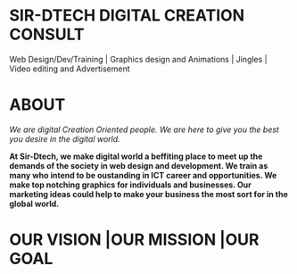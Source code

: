 # SIR-DTECH DIGITAL CREATION CONSULT 
Web Design/Dev/Training | Graphics design and Animations | Jingles | Video editing and Advertisement
# ABOUT
*We are digital Creation Oriented people.
We are here to give you the best you desire in the digital world.*

**At Sir-Dtech, we make digital world a beffiting place to meet up the demands of the society in web design and development. We train as many who intend to be oustanding in ICT career and opportunities. We make top notching graphics for individuals and businesses. Our marketing ideas could help to make your business the most sort for in the global world.**

# OUR VISION			|OUR MISSION				|OUR GOAL
